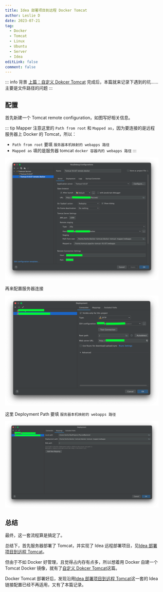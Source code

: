 ```yaml
---
title: Idea 部署项目到远程 Docker Tomcat
author: Leslie D
date: 2023-07-21
tag:
  - Docker
  - Tomcat
  - Linux
  - Ubuntu
  - Server
  - Idea
editLink: false
comment: false
---
```


::: info 背景
[上篇：自定义 Dokcer Tomcat](/tutorial/server/BuildDocker.md) 完成后，本篇就来记录下遇到的坑……主要是文件路径的问题
:::


## 配置

首先新建一个 Tomcat remote configuration，如图写好相关信息。

::: tip Mapper
注意这里的 `Path from root` 和 `Mapped as`，因为要连接的是远程服务器上 Docker 的 Tomcat，所以：
- `Path from root` 要填 `服务器本机映射的 webapps 路径`
- `Mapped as` 填的是服务器 tomcat `docker 容器内的 webapps 路径`
:::

 ![](./tomcat-conf.png)

再来配置服务器连接

 ![](./connect-conf.png)

这里 Deployment Path 要填 `服务器本机映射的 webapps 路径`

 ![](./host-mapping.png)


 ## 总结
 最终，这一套流程算是搞定了。
 
 总结下，首先服务器部署了 Tomcat，并实现了 Idea 远程部署项目，见[Idea 部署项目到远程 Tomcat](/tutorial/server/IdeaRemoteDeploy.md)。
 
 但由于不如 Docker 好管理，且觉得占内存有点多，所以想着用 Docker 自建一个 Tomcat Docker 镜像，就有了[自定义 Dokcer Tomcat](/tutorial/server/BuildDocker.md)这篇。

 Docker Tomcat 部署好后，发现沿用[Idea 部署项目到远程 Tomcat](/tutorial/server/IdeaRemoteDeploy.md)这一套的 Idea 链接配置已经不再适用，又有了本篇记录。

